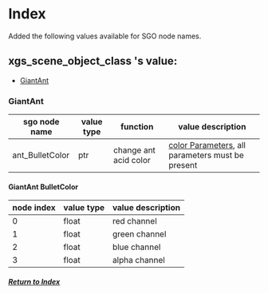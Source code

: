 # Index
Added the following values available for SGO node names.

## xgs_scene_object_class 's value:
- [GiantAnt](#GiantAnt)

### GiantAnt
| sgo node name | value type | function | value description |
|---|---|---|---|
|ant_BulletColor|ptr|change ant acid color|[color Parameters](#GiantAnt-BulletColor), all parameters must be present|

#### GiantAnt BulletColor
| node index | value type | value description |
|---|---|---|
|0|float|red channel|
|1|float|green channel|
|2|float|blue channel|
|3|float|alpha channel|

##### [Return to Index](#index)